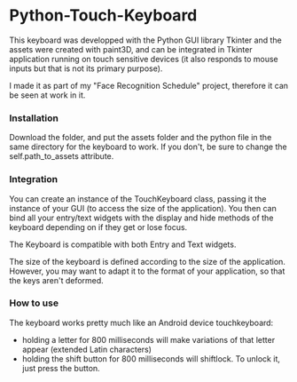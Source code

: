# Python-Touch-Keyboard

This keyboard was developped with the Python GUI library Tkinter and the assets were created with paint3D, and can be integrated in Tkinter application running on touch sensitive devices (it also responds to mouse inputs but that is not its primary purpose).

I made it as part of my "Face Recognition Schedule" project, therefore it can be seen at work in it.

### Installation

Download the folder, and put the assets folder and the python file in the same directory for the keyboard to work. If you don't, be sure to change the self.path_to_assets attribute.

### Integration 

You can create an instance of the TouchKeyboard class, passing it the instance of your GUI (to access the size of the application). You then can bind all your entry/text widgets with the display and hide methods of the keyboard depending on if they get or lose focus. 

The Keyboard is compatible with both Entry and Text widgets. 

The size of the keyboard is defined according to the size of the application. However, you may want to adapt it to the format of your application, so that the keys aren't deformed.

### How to use

The keyboard works pretty much like an Android device touchkeyboard:
- holding a letter for 800 milliseconds will make variations of that letter appear (extended Latin characters)
- holding the shift button for 800 milliseconds will shiftlock. To unlock it, just press the button.
